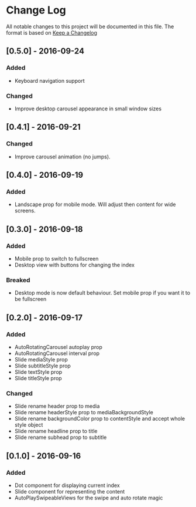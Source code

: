 # Change Log
All notable changes to this project will be documented in this file.
The format is based on [Keep a Changelog](http://keepachangelog.com/) 

## [0.5.0] - 2016-09-24
### Added
- Keyboard navigation support

### Changed
- Improve desktop carousel appearance in small window sizes

## [0.4.1] - 2016-09-21
### Changed
- Improve carousel animation (no jumps).

## [0.4.0] - 2016-09-19
### Added
- Landscape prop for mobile mode. Will adjust then content for wide screens.

## [0.3.0] - 2016-09-18
### Added
- Mobile prop to switch to fullscreen
- Desktop view with buttons for changing the index

### Breaked
- Desktop mode is now default behaviour. Set mobile prop if you want it to be fullscreen

## [0.2.0] - 2016-09-17
### Added
- AutoRotatingCarousel autoplay prop
- AutoRotatingCarousel interval prop
- Slide mediaStyle prop
- Slide subtitleStyle prop
- Slide textStyle prop
- Slide titleStyle prop

### Changed
- Slide rename header prop to media
- Slide rename headerStyle prop to mediaBackgroundStyle
- Slide rename backgroundColor prop to contentStyle and accept whole style object
- Slide rename headline prop to title
- Slide rename subhead prop to subtitle

## [0.1.0] - 2016-09-16
### Added
- Dot component for displaying current index
- Slide component for representing the content
- AutoPlaySwipeableViews for the swipe and auto rotate magic
